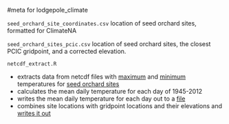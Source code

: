 #meta for lodgepole_climate 

`seed_orchard_site_coordinates.csv` location of seed orchard sites, formatted for ClimateNA

`seed_orchard_sites_pcic.csv` location of seed orchard sites, the closest PCIC gridpoint, and a corrected elevation.

`netcdf_extract.R` 
- extracts data from netcdf files with [maximum](data/pcic/PNWNAmet_tasmax.nc.nc) and [minimum](data/pcic/PNWNAmet_tasmin.nc.nc) temperatures for [seed orchard sites](seed_orchard_site_coordinates.csv) 
- calculates the mean daily temperature for each day of 1945-2012
- writes the mean daily temperature for each day out to a [file](output/seed_orchard_sites_pcic_ts.csv)
- combines site locations with gridpoint locations and their elevations and [writes it out](seed_orchard_sites_pcic.csv)

